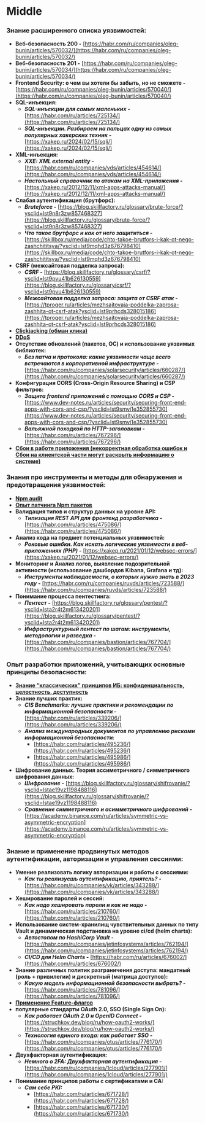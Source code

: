 # Middle

### **Знание расширенного списка уязвимостей:**

- **Веб-безопасность 200 -** [https://habr.com/ru/companies/oleg-bunin/articles/570032/](https://habr.com/ru/companies/oleg-bunin/articles/570032/)
- **Веб-безопасность 201 -** [https://habr.com/ru/companies/oleg-bunin/articles/570034/](https://habr.com/ru/companies/oleg-bunin/articles/570034/)
- **Frontend Security: о чем вы хотели бы забыть, но не сможете -** [https://habr.com/ru/companies/oleg-bunin/articles/570040/](https://habr.com/ru/companies/oleg-bunin/articles/570040/)
- **SQL-инъекция:**
    - ***SQL-инъекции для самых маленьких -*** [https://habr.com/ru/articles/725134/](https://habr.com/ru/articles/725134/)
    - ***SQL-инъекции. Разбираем на пальцах одну из самых популярных хакерских техник -*** [https://xakep.ru/2024/02/15/sqli/](https://xakep.ru/2024/02/15/sqli/)
- **XML-инъекция:**
    - ***XXE: XML external entity -*** [https://habr.com/ru/companies/vds/articles/454614/](https://habr.com/ru/companies/vds/articles/454614/)
    - ***Настольный справочник по атакам на XML-приложения -*** [https://xakep.ru/2012/12/11/xml-apps-attacks-manual/](https://xakep.ru/2012/12/11/xml-apps-attacks-manual/)
- **Слабая аутентификация (брутфорс):**
    - ***Bruteforce -*** [https://blog.skillfactory.ru/glossary/brute-force/?ysclid=lst9n8r3zw857468327](https://blog.skillfactory.ru/glossary/brute-force/?ysclid=lst9n8r3zw857468327)
    - ***Что такое брутфорс и как от него защититься -*** [https://skillbox.ru/media/code/chto-takoe-brutfors-i-kak-ot-nego-zashchititsya/?ysclid=lst9mqhd3z676798410](https://skillbox.ru/media/code/chto-takoe-brutfors-i-kak-ot-nego-zashchititsya/?ysclid=lst9mqhd3z676798410)
- **CSRF (межсайтовая подделка запроса):**
    - ***CSRF -*** [https://blog.skillfactory.ru/glossary/csrf/?ysclid=lst9pvu41b626130559](https://blog.skillfactory.ru/glossary/csrf/?ysclid=lst9pvu41b626130559)
    - ***Межсайтовая подделка запроса: защита от CSRF атак -*** [https://tproger.ru/articles/mezhsajtovaja-poddelka-zaprosa-zashhita-ot-csrf-atak?ysclid=lst9prhcds328015186](https://tproger.ru/articles/mezhsajtovaja-poddelka-zaprosa-zashhita-ot-csrf-atak?ysclid=lst9prhcds328015186)
- [**Clickjacking (обман клика)**](https://learn.javascript.ru/clickjacking?ysclid=lst9r7kuo0533563013)
- [**DDoS**](https://habr.com/ru/companies/x-com/articles/761036/)
- **Отсутствие обновлений (пакетов, ОС) и использование уязвимых библиотек:**
    - ***Без патча и протокола: какие уязвимости чаще всего встречаются в корпоративной инфраструктуре -*** [https://habr.com/ru/companies/solarsecurity/articles/660287/](https://habr.com/ru/companies/solarsecurity/articles/660287/)
- **Конфигурация CORS (Cross-Origin Resource Sharing) и CSP фильтров:**
    - ***Защита frontend приложений с помощью CORS и CSP -*** [https://www.dev-notes.ru/articles/security/securing-front-end-apps-with-cors-and-csp/?ysclid=lst9smvi1e352855730](https://www.dev-notes.ru/articles/security/securing-front-end-apps-with-cors-and-csp/?ysclid=lst9smvi1e352855730)
    - ***Вальяжной походкой по HTTP-заголовкам -*** [https://habr.com/ru/articles/767296/](https://habr.com/ru/articles/767296/)
- [**Сбои в работе приложения (некорректная обработка ошибок и Сбои на клиентской части могут раскрыть информацию о системе)**](https://www.anti-malware.ru/threats/software-failures)

### Знания про инструменты и методы для обнаружения и предотвращения уязвимостей:

- [**Npm audit**](https://habr.com/ru/companies/domclick/articles/518502/)
- [**Опыт патчинга Npm пакетов**](https://www.mariokandut.com/how-to-patch-an-npm-dependency/)
- **Валидация типов и структур данных на уровне API:**
    - ***Типизация REST API для фронтенд разработчика -*** [https://habr.com/ru/articles/475086/](https://habr.com/ru/articles/475086/)
- **Анализ кода на предмет потенциальных уязвимостей:**
    - ***Роковые ошибки. Как искать логические уязвимости в веб-приложениях (PHP) -*** [https://xakep.ru/2021/01/12/websec-errors/](https://xakep.ru/2021/01/12/websec-errors/)
- **Мониторинг и Анализ логов, выявление подозрительной активности (использование дашбордов Kibana, Grafana и тд):**
    - ***Инструменты наблюдаемости, о которых нужно знать в 2023 году -*** [https://habr.com/ru/companies/ruvds/articles/723588/](https://habr.com/ru/companies/ruvds/articles/723588/)
- **Понимание процесса пентестинга:**
    - ***Пентест -*** [https://blog.skillfactory.ru/glossary/pentest/?ysclid=lsta2r4t2m613420201](https://blog.skillfactory.ru/glossary/pentest/?ysclid=lsta2r4t2m613420201)
    - ***Инфраструктурный пентест по шагам: инструменты, методологии и разведка -*** [https://habr.com/ru/companies/bastion/articles/767704/](https://habr.com/ru/companies/bastion/articles/767704/)

### Опыт разработки приложений, учитывающих основные принципы безопасности:

- [**Знание “классических” принципов ИБ: конфиденциальность, целостность, доступность**](https://studfile.net/preview/7009458/page:13/)
- **Знание лучших практик:**
    - ***CIS Benchmarks: лучшие практики и рекомендации по информационной безопасности -*** [https://habr.com/ru/articles/339206/](https://habr.com/ru/articles/339206/)
    - ***Анализ международных документов по управлению рисками информационной безопасности:***
        - [https://habr.com/ru/articles/495236/](https://habr.com/ru/articles/495236/)
        - [https://habr.com/ru/articles/495986/](https://habr.com/ru/articles/495986/)
- **Шифрование данных. Теория ассиметричного / симметричного шифрования данных:**
    - ***Шифрование -*** [https://blog.skillfactory.ru/glossary/shifrovanie/?ysclid=lstae19vz1198488116](https://blog.skillfactory.ru/glossary/shifrovanie/?ysclid=lstae19vz1198488116)
    - ***Сравнение симметричного и асимметричного шифрований -*** [https://academy.binance.com/ru/articles/symmetric-vs-asymmetric-encryption](https://academy.binance.com/ru/articles/symmetric-vs-asymmetric-encryption)

### Знание и применение продвинутых методов аутентификации, авторизации и управления сессиями:

- **Умение реализовать логику авторизации и работы с сессиями:**
    - ***Как ты реализуешь аутентификацию, приятель? -*** [https://habr.com/ru/companies/vk/articles/343288/](https://habr.com/ru/companies/vk/articles/343288/)
- **Хеширование паролей и сессий:**
    - ***Как надо хешировать пароли и как не надо -*** [https://habr.com/ru/articles/210760/](https://habr.com/ru/articles/210760/)
- **Использование систем-хранилищ чувствительных данных по типу Vault и динамическая подстановка на уровне ci/cd (helm charts):**
    - ***Автостопом по HashiCorp Vault -*** [https://habr.com/ru/companies/jetinfosystems/articles/762194/](https://habr.com/ru/companies/jetinfosystems/articles/762194/)
    - ***CI/CD для Helm Charts -*** [https://habr.com/ru/articles/676002/](https://habr.com/ru/articles/676002/)
- **Знание различных политик разграничения доступа: мандатный (роль + привилегии) и дискретный (матрица доступов):**
    - ***Какую модель информационной безопасности выбрать? -*** [https://habr.com/ru/articles/781096/](https://habr.com/ru/articles/781096/)
- [**Применение Feature-флагов**](https://www.notion.so/Level-2-c674940fd2b54755bcbaefdf67f9e79a?pvs=21)
- **популярные стандарты OAuth 2.0, SSO (Single Sign On):**
    - ***Как работает OAuth 2.0 и OpenID Connect -*** [https://struchkov.dev/blog/ru/how-oauth2-works/](https://struchkov.dev/blog/ru/how-oauth2-works/)
    - ***Технология единого входа: как работает SSO -*** [https://habr.com/ru/companies/otus/articles/776170/](https://habr.com/ru/companies/otus/articles/776170/)
- **Двухфакторная аутентификация:**
    - ***Немного о 2FA: Двухфакторная аутентификация -*** [https://habr.com/ru/companies/1cloud/articles/277901/](https://habr.com/ru/companies/1cloud/articles/277901/)
- **Понимание принципов работы с сертификатами и CA:**
    - ***Сам себе PKI:***
        - [https://habr.com/ru/articles/671728/](https://habr.com/ru/articles/671728/)
        - [https://habr.com/ru/articles/671730/](https://habr.com/ru/articles/671730/)